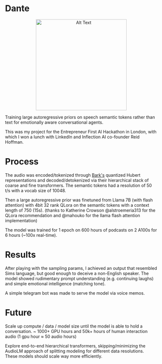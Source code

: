 # Dante
<p align="center">
  <img src="https://upload.wikimedia.org/wikipedia/commons/thumb/6/6f/Portrait_de_Dante.jpg/640px-Portrait_de_Dante.jpg" alt="Alt Text" width="300" height="auto">
</p>

Training large autoregressive priors on speech semantic tokens rather than text for emotionally aware conversational agents.

This was my project for the Entrepreneur First AI Hackathon in London, with which I won a lunch with LinkedIn and Inflection AI co-founder Reid Hoffman.

# Process
The audio was encoded/tokenized through [Bark's](https://github.com/suno-ai/bark) quantized Hubert representations and decoded/detokenized via their hierarchical stack of coarse and fine transformers.
The semantic tokens had a resolution of 50 t/s with a vocab size of 10048.

Then a large autoregressive prior was finetuned from Llama 7B (with flash attention) with 4bit 32 rank QLora on the semantic tokens with a context length of 750 (15s).
(thanks to Katherine Crowson @alstroemeria313 for the QLora recommendation and @mahouko for the llama flash attention implementation)

The model was trained for 1 epoch on 600 hours of podcasts on 2 A100s for 6 hours (~100x real-time).

# Results
After playing with the sampling params, I achieved an output that resembled Sims language, but good enough to deceive a non-English speaker.
The model showed rudimentary prompt understanding (e.g. continuing laughs) and simple emotional intelligence (matching tone).

A simple telegram bot was made to serve the model via voice memos.

# Future
Scale up compute / data / model size until the model is able to hold a conversation.
~ 1000+ GPU hours and 50k+ hours of human interaction audio (1 gpu hour ≈ 50 audio hours)

Explore end-to-end hierarchical transformers, skipping/minimizing the AudioLM approach of splitting modeling for different data resolutions. These models should scale way more efficiently.


